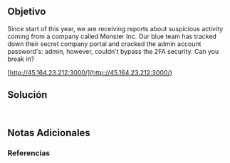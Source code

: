 
## Objetivo 
Since start of this year, we are receiving reports about suspicious activity coming from a company called Monster Inc. Our blue team has tracked down their secret company portal and cracked the admin account password's: admin, however, couldn't bypass the 2FA security. Can you break in?

[http://45.164.23.212:3000/](http://45.164.23.212:3000/)

## Solución  
```java 



```

## Notas Adicionales 

### Referencias
